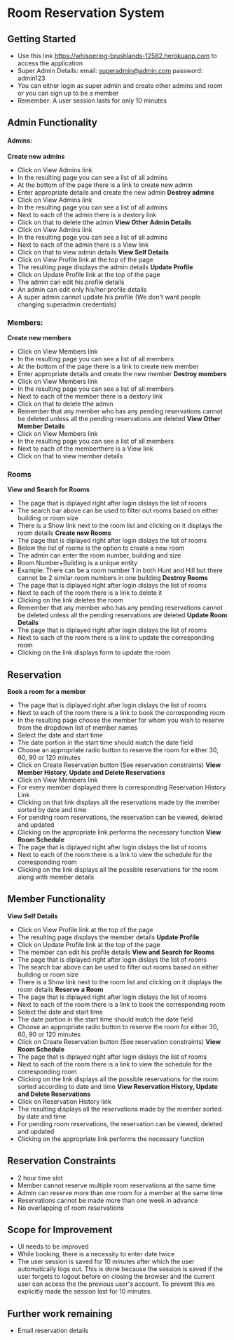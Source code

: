 # Room Reservation System
## Getting Started
* Use this link https://whispering-brushlands-12582.herokuapp.com to access the application
* Super Admin Details: email: superadmin@admin.com password: admin123
* You can either login as super admin and create other admins and room or you can sign up to be a member 
* Remember: A user session lasts for only 10 minutes

## Admin Functionality
#### Admins: 
**Create new admins**
* Click on View Admins link 
* In the resulting page you can see a list of all admins
* At the bottom of the page there is a link to create new admin
* Enter appropriate details and create the new admin
**Destroy admins**
* Click on View Admins link 
* In the resulting page you can see a list of all admins
* Next to each of the admin there is a destory link
* Click on that to delete tthe admin
**View Other Admin Details**
* Click on View Admins link 
* In the resulting page you can see a list of all admins
* Next to each of the admin there is a View link
* Click on that to view admin details
**View Self Details**
* Click on View Profile link at the top of the page
* The resulting page displays the admin details
**Update Profile**
* Click on Update Profile link at the top of the page
* The admin can edit his profile details
* An admin can edit only his/her profile details
* A super admin cannot update his profile (We don't want people changing superadmin credentials)

### Members:
**Create new members**
* Click on View Members link 
* In the resulting page you can see a list of all members
* At the bottom of the page there is a link to create new member
* Enter appropriate details and create the new member
**Destroy members**
* Click on View Members link 
* In the resulting page you can see a list of all members
* Next to each of the member there is a destory link
* Click on that to delete tthe admin
* Remember that any member who has any pending reservations cannot be deleted unless all the pending reservations are deleted
**View Other Member Details**
* Click on View Members link 
* In the resulting page you can see a list of all members
* Next to each of the memberthere is a View link
* Click on that to view member details

### Rooms
**View and Search for Rooms**
* The page that is diplayed right after login dislays the list of rooms 
* The search bar above can be used to filter out rooms based on either building or room size
* There is a Show link next to the room list and clicking on it displays the room details
**Create new Rooms**
* The page that is diplayed right after login dislays the list of rooms 
* Below the list of rooms is the option to create a new room
* The admin can enter the room number, building and size 
* Room Number+Building is a unique entity 
* Example: There can be a room number 1 in both Hunt and Hill but there cannot be 2 similar room numbers in one building
**Destroy Rooms**
* The page that is diplayed right after login dislays the list of rooms
* Next to each of the room there is a link to delete it
* Clicking on the link deletes the room
* Remember that any member who has any pending reservations cannot be deleted unless all the pending reservations are deleted
**Update Room Details**
* The page that is diplayed right after login dislays the list of rooms
* Next to each of the room there is a link to update the corresponding room
* Clicking on the link displays form to update the room

## Reservation
**Book a room for a member**
* The page that is diplayed right after login dislays the list of rooms
* Next to each of the room there is a link to book the corresponding room
* In the resulting page choose the member for whom you wish to reserve from the dropdown list of member names
* Select the date and start time
* The date portion in the start time should match the date field 
* Choose an appropriate radio button to reserve the room for either 30, 60, 90 or 120 minutes
* Click on Create Reservation button (See reservation constraints)
**View Member History, Update and Delete Reservations**
* Click on View Members link
* For every member displayed there is corresponding Reservation History Link
* Clicking on that link displays all the reservations made by the member sorted by date and time
* For pending room reservations, the reservation can be viewed, deleted and updated
* Clicking on the appropriate link performs the necessary function
**View Room Schedule**
* The page that is diplayed right after login dislays the list of rooms
* Next to each of the room there is a link to view the schedule for the corresponding room
* Clicking on the link displays all the possible reservations for the room along with member details


## Member Functionality
**View Self Details**
* Click on View Profile link at the top of the page
* The resulting page displays the member details
**Update Profile**
* Click on Update Profile link at the top of the page
* The member can edit his profile details
**View and Search for Rooms**
* The page that is diplayed right after login dislays the list of rooms 
* The search bar above can be used to filter out rooms based on either building or room size
* There is a Show link next to the room list and clicking on it displays the room details
**Reserve a Room**
* The page that is diplayed right after login dislays the list of rooms
* Next to each of the room there is a link to book the corresponding room
* Select the date and start time
* The date portion in the start time should match the date field 
* Choose an appropriate radio button to reserve the room for either 30, 60, 90 or 120 minutes
* Click on Create Reservation button (See reservation constraints)
**View Room Schedule**
* The page that is diplayed right after login dislays the list of rooms
* Next to each of the room there is a link to view the schedule for the corresponding room
* Clicking on the link displays all the possible reservations for the room sorted according to date and time
**View Reservation History, Update and Delete Reservations**
* Click on Reservation History link
* The resulting displays all the reservations made by the member sorted by date and time
* For pending room reservations, the reservation can be viewed, deleted and updated
* Clicking on the appropriate link performs the necessary function

## Reservation Constraints
* 2 hour time slot
* Member cannot reserve multiple room reservations at the same time
* Admin can reserve more than one room for a member at the same time
* Reservations cannot be made more than one week in advance
* No overlapping of room reservations

## Scope for Improvement
* UI needs to be improved 
* While booking, there is a necessity to enter date twice
* The user session is saved for 10 minutes after which the user automatically logs out. This is done because the session is saved if the user forgets to logout before on closing the browser and the current user can access the the previous user's account. To prevent this we explicitly made the session last for 10 minutes. 

## Further work remaining
* Email reservation details



